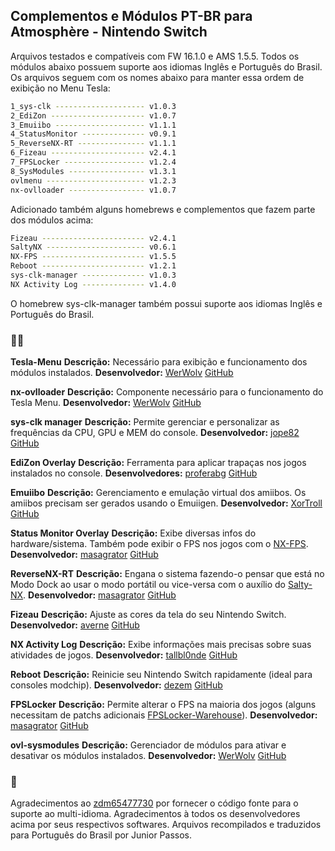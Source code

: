 ## Complementos e Módulos PT-BR para Atmosphère - Nintendo Switch 

Arquivos testados e compatíveis com FW 16.1.0 e AMS 1.5.5. 
Todos os módulos abaixo possuem suporte aos idiomas Inglês e Português do Brasil. 
Os arquivos seguem com os nomes abaixo para manter essa ordem de exibição no Menu Tesla: 
```sh
1_sys-clk -------------------- v1.0.3 
2_EdiZon --------------------- v1.0.7 
3_Emuiibo -------------------- v1.1.1 
4_StatusMonitor -------------- v0.9.1 
5_ReverseNX-RT --------------- v1.1.1 
6_Fizeau --------------------- v2.4.1 
7_FPSLocker ------------------ v1.2.4 
8_SysModules ----------------- v1.3.1 
ovlmenu ---------------------- v1.2.3 
nx-ovlloader ----------------- v1.0.7 
```

Adicionado também alguns homebrews e complementos que fazem parte dos módulos acima: 
```sh 
Fizeau ----------------------- v2.4.1 
SaltyNX ---------------------- v0.6.1 
NX-FPS ----------------------- v1.5.5 
Reboot ----------------------- v1.2.1 
sys-clk-manager -------------- v1.0.3 
NX Activity Log -------------- v1.4.0 
```
O homebrew sys-clk-manager também possui suporte aos idiomas Inglês e Português do Brasil. 

### 👨‍💻 

**Tesla-Menu** 
**Descrição:** Necessário para exibição e funcionamento dos módulos instalados. 
**Desenvolvedor:** [WerWolv](https://github.com/WerWolv) [GitHub](https://github.com/WerWolv/Tesla-Menu) 

**nx-ovlloader** 
**Descrição:** Componente necessário para o funcionamento do Tesla Menu. 
**Desenvolvedor:** [WerWolv](https://github.com/WerWolv) [GitHub](https://github.com/WerWolv/nx-ovlloader)  

**sys-clk manager** 
**Descrição:** Permite gerenciar e personalizar as frequências da CPU, GPU e MEM do console. 
**Desenvolvedor:** [jope82](https://github.com/jope82) [GitHub](https://github.com/jope82/sys-clk-uncapped-gpu-and-other-extras) 

**EdiZon Overlay** 
**Descrição:** Ferramenta para aplicar trapaças nos jogos instalados no console. 
**Desenvolvedores:** [proferabg](https://github.com/proferabg) [GitHub](https://github.com/proferabg/EdiZon-Overlay) 

**Emuiibo** 
**Descrição:** Gerenciamento e emulação virtual dos amiibos. Os amiibos precisam ser gerados usando o Emuiigen. 
**Desenvolvedor:** [XorTroll](https://github.com/XorTroll) [GitHub](https://github.com/XorTroll/emuiibo) 

**Status Monitor Overlay** 
**Descrição:** Exibe diversas infos do hardware/sistema. Também pode exibir o FPS nos jogos com o [NX-FPS](https://github.com/masagrator/NX-FPS). 
**Desenvolvedor:** [masagrator](https://github.com/masagrator) [GitHub](https://github.com/masagrator/Status-Monitor-Overlay) 

**ReverseNX-RT** 
**Descrição:** Engana o sistema fazendo-o pensar que está no Modo Dock ao usar o modo portátil ou vice-versa com o auxílio do [Salty-NX](https://github.com/masagrator/SaltyNX). 
**Desenvolvedor:** [masagrator](https://github.com/masagrator) [GitHub](https://github.com/masagrator/ReverseNX-RT) 

**Fizeau** 
**Descrição:** Ajuste as cores da tela do seu Nintendo Switch. 
**Desenvolvedor:** [averne](https://github.com/averne) [GitHub](https://github.com/averne/Fizeau) 

**NX Activity Log** 
**Descrição:** Exibe informações mais precisas sobre suas atividades de jogos. 
**Desenvolvedor:** [tallbl0nde](https://github.com/tallbl0nde) [GitHub](https://github.com/tallbl0nde/NX-Activity-Log) 

**Reboot** 
**Descrição:** Reinicie seu Nintendo Switch rapidamente (ideal para consoles modchip). 
**Desenvolvedor:** [dezem](https://github.com/dezem) [GitHub](https://github.com/dezem/Safe_Reboot) 

**FPSLocker** 
**Descrição:** Permite alterar o FPS na maioria dos jogos (alguns necessitam de patchs adicionais [FPSLocker-Warehouse](https://github.com/masagrator/FPSLocker-Warehouse)). 
**Desenvolvedor:** [masagrator](https://github.com/masagrator) [GitHub](https://github.com/masagrator/FPSLocker) 

**ovl-sysmodules** 
**Descrição:** Gerenciador de módulos para ativar e desativar os módulos instalados. 
**Desenvolvedor:** [WerWolv](https://github.com/WerWolv) [GitHub](https://github.com/WerWolv/ovl-sysmodules) 

### 📝 
Agradecimentos ao [zdm65477730](https://github.com/zdm65477730) por fornecer o código fonte para o suporte ao multi-idioma. 
Agradecimentos à todos os desenvolvedores acima por seus respectivos softwares. 
Arquivos recompilados e traduzidos para Português do Brasil por Junior Passos. 


